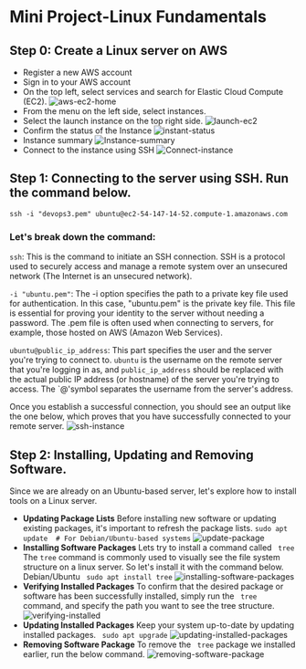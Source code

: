 # Mini Project-Linux Fundamentals
## Step 0: Create a Linux server on AWS
- Register a new AWS account
- Sign in to your AWS account
- On the top left, select services and search for Elastic Cloud Compute (EC2).
  ![aws-ec2-home](img/aws-ec2-home.png)
- From the menu on the left side, select instances.
- Select the launch instance on the top right side.
  ![launch-ec2](img/launch-ec2.png)
- Confirm the status of the Instance
  ![instant-status](img/instant-status.png)
- Instance summary
  ![Instance-summary](img/Instance-summary.png)
- Connect to the instance using SSH
  ![Connect-instance](img/Connect-instance.png)
## Step 1: Connecting to the server using SSH. Run the command below.
  `ssh -i "devops3.pem" ubuntu@ec2-54-147-14-52.compute-1.amazonaws.com`
  ### Let's break down the command:

  `ssh`: This is the command to initiate an SSH connection. SSH is a protocol used to securely access and manage a remote system over an unsecured
  network (The Internet is an unsecured network).

  `-i "ubuntu.pem"`: The -i option specifies the path to a private key file used for authentication. In this case, "ubuntu.pem" is the private key file. This file is
  essential for proving your identity to the server without needing a password. The .pem file is often used when connecting to servers, for example, those
  hosted on AWS (Amazon Web Services).

  `ubuntu@public_ip_address`: This part specifies the user and the server you're trying to connect to. `ubuntu` is the username on the remote server that you're
  logging in as, and `public_ip_address` should be replaced with the actual public IP address (or hostname) of the server you're trying to access. 
  The `@'symbol separates the username from the server's address.

  Once you establish a successful connection, you should see an output like the one below, which proves that you have successfully connected to your remote server.
  ![ssh-instance](img/ssh-instance.png)
## Step 2: Installing, Updating and Removing Software.
  Since we are already on an Ubuntu-based server, let's explore how to install tools on a Linux server.
- **Updating Package Lists** Before installing new software or updating existing packages, it's important to refresh the package lists.
  `sudo apt update  # For Debian/Ubuntu-based systems`
  ![update-package](img/update-package.png)
- **Installing Software Packages** Lets try to install a command called ` tree`
  The `tree` command is commonly used to visually see the file system structure on a linux server. So let's install it with the command below.
  Debian/Ubuntu
  ` sudo apt install tree`
  ![installing-software-packages](img/installing-software-packages.png)
- **Verifying Installed Packages** To confirm that the desired package or software has been successfully installed, simply run the ` tree` command, and specify the path you want to see the tree structure.
  ![verifying-installed](img/verifying-installed.png)
- **Updating Installed Packages** Keep your system up-to-date by updating installed packages.
  ` sudo apt upgrade`
  ![updating-installed-packages](img/updating-installed-packages.png)
- **Removing Software Package** To remove the ` tree` package we installed earlier, run the below command.
  ![removing-software-package](img/removing-software-package.png)
  

